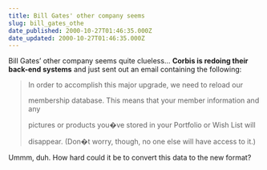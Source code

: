 ```yaml
---
title: Bill Gates' other company seems
slug: bill_gates_othe
date_published: 2000-10-27T01:46:35.000Z
date_updated: 2000-10-27T01:46:35.000Z
---
```


Bill Gates’ other company seems quite clueless… **Corbis is redoing their back-end systems** and just sent out an email containing the following:

> In order to accomplish this major upgrade, we need to reload our
> 
> membership database. This means that your member information and any
> 
> pictures or products you�ve stored in your Portfolio or Wish List will
> 
> disappear. (Don�t worry, though, no one else will have access to it.)

Ummm, duh. How hard could it be to convert this data to the new format?
